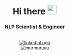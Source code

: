 <!---
![image](figures/circle-cropped.png)


![image](figures/muru.JPG)


![image](figures/cropped.png)
--->

<h1 align="center">Hi there <img src="https://emojis.slackmojis.com/emojis/images/1597609869/10098/lucky_parrot.gif?1597609869" width="30"/></h1>


<h3 align="center">NLP Scientist & Engineer</h3>

<p align="center">
    <br>
    <a target="_blank" href="https://www.linkedin.com/in/m%C3%BCr%C3%BCvvet-hasanbasoglu/"><img src="https://img.shields.io/badge/-LinkedIn-0077B5?style=for-the-badge&logo=Linkedin&logoColor=white" alt="linkedInLogo"></a>
    <br>
    <img src="https://komarev.com/ghpvc/?username=murmuruuu" alt="murmuruuu" />
</p>  
